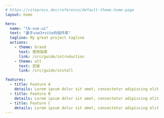 ```yaml
---
# https://vitepress.dev/reference/default-theme-home-page
layout: home

hero:
  name: "lb-vue-ui"
  text: "基于vue3+vite的组件库"
  tagline: My great project tagline
  actions:
    - theme: brand
      text: 使用指南
      link: /src/guide/introduction
    - theme: alt
      text: 安装
      link: /src/guide/install

features:
  - title: Feature A
    details: Lorem ipsum dolor sit amet, consectetur adipiscing elit
  - title: Feature B
    details: Lorem ipsum dolor sit amet, consectetur adipiscing elit
  - title: Feature C
    details: Lorem ipsum dolor sit amet, consectetur adipiscing elit
---
```


